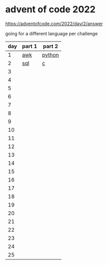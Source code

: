 # advent of code 2022

https://adventofcode.com/2022/day/2/answer

going for a different language per challenge

| day | part 1            | part 2             |
| --- | ----------------- | ------------------ |
| 1   | [ awk ](./d1/pt1) | [python](./d1/pt2) |
| 2   | [ sql ](./d2/pt1) | [c](./d2/pt2)      |
| 3   |                   |                    |
| 4   |                   |                    |
| 5   |                   |                    |
| 6   |                   |                    |
| 7   |                   |                    |
| 8   |                   |                    |
| 9   |                   |                    |
| 10  |                   |                    |
| 11  |                   |                    |
| 12  |                   |                    |
| 13  |                   |                    |
| 14  |                   |                    |
| 15  |                   |                    |
| 16  |                   |                    |
| 17  |                   |                    |
| 18  |                   |                    |
| 19  |                   |                    |
| 20  |                   |                    |
| 21  |                   |                    |
| 22  |                   |                    |
| 23  |                   |                    |
| 24  |                   |                    |
| 25  |                   |                    |
